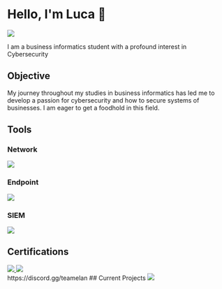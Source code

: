 # Hello, I'm Luca 👋
<a href="https://www.linkedin.com/in/luca-r-78a178253" target="_blank">
    <img src="https://img.shields.io/badge/-LinkedIn-0072b1?&style=for-the-badge&logo=linkedin&logoColor=white" />
</a>

I am a business informatics student with a profound interest in Cybersecurity

## Objective

My journey throughout my studies in business informatics has led me to develop a passion for cybersecurity and how to secure systems of businesses. I am eager to get a foodhold in this field.

## Tools

### Network
<div>
    <a href="https://www.wireshark.org/" target="_blank">
        <img src="https://img.shields.io/badge/-Wireshark-1679A7?&style=for-the-badge&logo=Wireshark&logoColor=white" />
    </a>
    
</div>

### Endpoint
<div>
    <img src="https://img.shields.io/badge/-Microsoft_Defender_for_Endpoint-00A4EF?&style=for-the-badge&logo=Microsoft&logoColor=white" />
</div>

### SIEM

<div>
    <a href="https://www.splunk.com/de_de" target="_blank">
        <img src="https://img.shields.io/badge/-Splunk-000000?&style=for-the-badge&logo=Splunk&logoColor=white" />
    </a>
    
</div>

## Certifications
<div>
    <a href="https://www.credly.com/badges/2dd504b1-06bf-4bda-8c3b-da3e9ebf6f98/linked_in_profile" target="_blank">
        <img src="https://img.shields.io/badge/-CyberOps%20Associate-1E90FF?&style=for-the-badge&logo=Cisco&logoColor=white" />
    </a>
    <a href="https://www.credly.com/badges/44cd1f58-8c91-490b-8cd7-87775ca2c9e6" target="_blank">
        <img src="https://img.shields.io/badge/-CCNAv7-1E90FF?&style=for-the-badge&logo=Cisco&logoColor=white" />
    </a>

</div>
https://discord.gg/teamelan
## Current Projects
<a href="https://discord.gg/teamelan" target="_blank">
        <img src="https://img.shields.io/badge/teamELAN-%235865F2.svg?style=for-the-badge&logo=discord&logoColor=white" />
</a>



